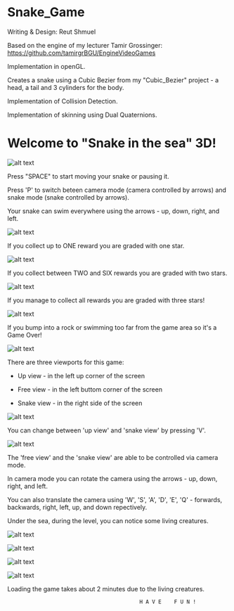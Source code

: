 # Snake_Game

Writing & Design: Reut Shmuel

Based on the engine of my lecturer Tamir Grossinger: https://github.com/tamirgrBGU/EngineVideoGames

Implementation in openGL.

Creates a snake using a Cubic Bezier from my "Cubic_Bezier" project - a head, a tail and 3 cylinders for the body.

Implementation of Collision Detection.

Implementation of skinning using Dual Quaternions.


# Welcome to "Snake in the sea" 3D!

![alt text](https://raw.githubusercontent.com/reututy/Snake_Game/master/res/textures/Menues-min/MainMenu0-min.png)

Press "SPACE" to start moving your snake or pausing it.

Press 'P' to switch beteen camera mode (camera controlled by arrows) and snake mode (snake controlled by arrows).

Your snake can swim everywhere using the arrows - up, down, right, and left.

![alt text](https://raw.githubusercontent.com/reututy/Snake_Game/master/res/textures/Menues-min/HowToPlay0-min.png)

If you collect up to ONE reward you are graded with one star.

![alt text](https://raw.githubusercontent.com/reututy/Snake_Game/master/res/textures/Menues-min/WinStar1-min.png)

If you collect between TWO and SIX rewards you are graded with two stars.

![alt text](https://raw.githubusercontent.com/reututy/Snake_Game/master/res/textures/Menues-min/WinStar2-min.png)

If you manage to collect all rewards you are graded with three stars!

![alt text](https://raw.githubusercontent.com/reututy/Snake_Game/master/res/textures/Menues-min/WinStar3-min.png)

If you bump into a rock or swimming too far from the game area so it's a Game Over!

![alt text](https://raw.githubusercontent.com/reututy/Snake_Game/master/res/textures/Menues-min/GameOver-min.png)

There are three viewports for this game:

- Up view - in the left up corner of the screen

- Free view - in the left buttom corner of the screen

- Snake view - in the right side of the screen

![alt text](https://raw.githubusercontent.com/reututy/Snake_Game/master/res/textures/game/three_viewsV1.png)

You can change between 'up view' and 'snake view' by pressing 'V'.

![alt text](https://raw.githubusercontent.com/reututy/Snake_Game/master/res/textures/game/three_viewsV2.png)

The 'free view' and the 'snake view' are able to be controlled via camera mode.

In camera mode you can rotate the camera using the arrows - up, down, right, and left.

You can also translate the camera using 'W', 'S', 'A', 'D', 'E', 'Q' - forwards, backwards, right, left, up, and down repectively.

Under the sea, during the level, you can notice some living creatures.

![alt text](https://raw.githubusercontent.com/reututy/Snake_Game/master/res/textures/game/sea_horse_pic.png)

![alt text](https://raw.githubusercontent.com/reututy/Snake_Game/master/res/textures/game/walrus_pic.png)

![alt text](https://raw.githubusercontent.com/reututy/Snake_Game/master/res/textures/game/corals_pic.png)

![alt text](https://raw.githubusercontent.com/reututy/Snake_Game/master/res/textures/game/coral1_pic.png)

Loading the game takes about 2 minutes due to the living creatures.

                                              H A V E    F U N !
